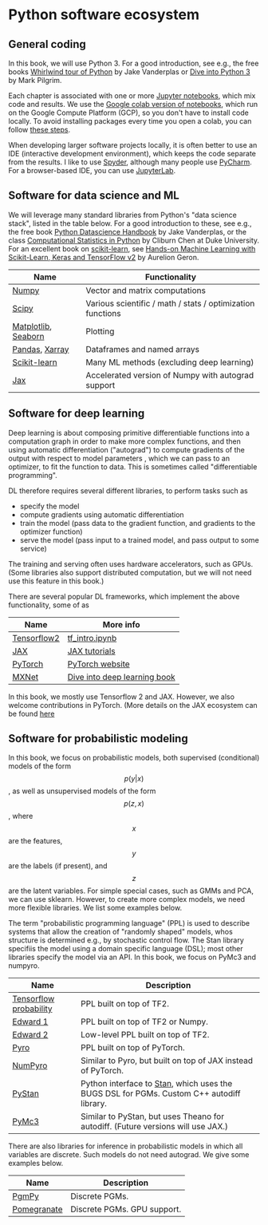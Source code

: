 # Python software ecosystem

## General coding

In this book, we will use Python 3.
For a good introduction, see e.g., the free books [Whirlwind tour of Python](https://github.com/jakevdp/WhirlwindTourOfPython)  by Jake Vanderplas
or [Dive into Python 3](https://www.diveinto.org/python3/table-of-contents.html) by Mark Pilgrim.

Each chapter is associated with one or more
 <a href="https://jupyter.org/">Jupyter notebooks</a>,
which mix code and results.
We use the [Google colab version of notebooks](https://colab.research.google.com/), which run on the Google Compute Platform (GCP),
so you don't have to install code locally.
To avoid installing packages every time you open a colab,
you can follow [these steps](https://stackoverflow.com/questions/55253498/how-do-i-install-a-library-permanently-in-colab).


When developing larger software projects locally, it is often better to use an 
 IDE (interactive development environment),
 which keeps the code separate from the results.
I like to use 
<a href="https://www.spyder-ide.org">Spyder</a>,
although many people use
<a href="https://www.jetbrains.com/pycharm/">PyCharm</a>.
For a browser-based IDE, you can use
<a href="https://github.com/jupyterlab/jupyterlab">JupyterLab</a>.

## Software for data science and ML

We will leverage many standard libraries from Python's "data science
stack", listed in the table below. 
For a good introduction to these, see e.g., the free book
[Python Datascience Handbook](https://github.com/jakevdp/PythonDataScienceHandbook) by
Jake Vanderplas, 
or the class [Computational Statistics in Python](http://people.duke.edu/~ccc14/sta-663-2019/)  by Cliburn Chen at Duke University. For an excellent book on
[scikit-learn](https://scikit-learn.org/stable/), see
[Hands-on Machine Learning with Scikit-Learn, Keras and TensorFlow v2](https://github.com/ageron/handson-ml2) by Aurelion Geron. 



| Name | Functionality |
| ---- | ---- | 
| [Numpy](http://www.numpy.org) |  Vector and matrix computations |
| [Scipy](http://www.scipy.org) | Various scientific / math / stats / optimization functions   |
| [Matplotlib](http://matplotlib.org), [Seaborn](https://seaborn.pydata.org/) | Plotting |
| [Pandas](http://pandas.pydata.org), [Xarray](http://xarray.pydata.org/en/stable/index.html) | Dataframes and named arrays |
| [Scikit-learn](http://scikit-learn.org) | Many ML methods (excluding deep learning) |
| [Jax](http://github.com/google/jax) |  Accelerated version of Numpy with autograd support |


## Software for deep learning <a class="anchor" id="DL"></a>


Deep learning is about composing primitive differentiable functions
into a computation graph in order to make more
complex functions,  and then using
automatic differentiation ("autograd") to compute gradients of the
output with respect to model parameters , which we
can pass to an optimizer, to fit the function to data. This is
sometimes called "differentiable programming". 

DL therefore requires several different libraries,
to perform tasks such as

- specify the model
- compute gradients using automatic differentiation
- train the model (pass data to the gradient function,
and gradients to the optimizer function)
- serve the model (pass input to a trained model, and pass output
to some service)
 
The training and serving often uses 
hardware accelerators, such as GPUs. (Some libraries also support
distributed computation, but we will not need use this feature in this
book.)

There are several popular DL frameworks, which
implement the above functionality, some of as

|Name|More info|
|----|----|
|[Tensorflow2](http://www.tensorflow.org)|[tf_intro.ipynb](https://colab.research.google.com/github/probml/pyprobml/blob/master/book1/intro/tf_intro.ipynb)|
|[JAX](http://github.com/google/jax)|[JAX tutorials](https://github.com/probml/pyprobml/blob/master/notebooks/jax_tutorials.md)|
|[PyTorch](http://pytorch.org)|[PyTorch website](https://pytorch.org/tutorials)|
|[MXNet](https://mxnet.apache.org)|[Dive into deep learning book](http://www.d2l.ai)|

In this book, we mostly use Tensorflow 2 and JAX.
However, we also welcome contributions in PyTorch.
(More details on the JAX ecosystem can be found
[here](https://github.com/probml/pyprobml/blob/master/notebooks/jax_tutorials.md)



        
## Software for probabilistic modeling <a class="anchor" id="PPL"></a>

In this book, we focus on probabilistic models, both
supervised (conditional) models of the form $$p(y|x)$$, as well as
unsupervised models of the form $$p(z,x)$$, where $$x$$ are the features,
$$y$$ are the labels (if present), and $$z$$ are the latent variables. For
simple special cases, such as GMMs and PCA, we can use
sklearn. However, to create more complex models, we need more flexible
libraries. We list some examples below.

The term  "probabilistic programming language" (PPL) is used to
describe systems that allow the creation of "randomly shaped" models,
whos structure is determined e.g., by stochastic control flow.  The
Stan library specifiis the model using a domain specific language
(DSL); most other libraries specify the model via an API. In this
book, we focus on PyMc3 and numpyro. 


|Name|Description|
|----|----|
|[Tensorflow probability](https://www.tensorflow.org/probability)|PPL built on top of TF2.|
|[Edward 1](http://edwardlib.org)|PPL built on top of TF2 or Numpy.|
|[Edward 2](https://github.com/google/edward2)|Low-level PPL built on top of TF2.|
|[Pyro](https://github.com/pyro-ppl/pyro)|PPL built on top of PyTorch.|
|[NumPyro](https://github.com/pyro-ppl/numpyro)|Similar to Pyro, but built on top of JAX instead of PyTorch.|
|[PyStan](https://pystan.readthedocs.io/en/latest)|Python interface to [Stan](https://mc-stan.org), which uses the BUGS DSL for PGMs. Custom C++ autodiff library.|
|[PyMc3](https://docs.pymc.io)|Similar to PyStan, but uses Theano for autodiff. (Future versions will use JAX.)|


There are also libraries for inference in probabilistic models
in which all variables are discrete. Such models do not need autograd.
We give some examples below. 

|Name|Description|
|----|----|
|[PgmPy](http://pgmpy.org/)|Discrete PGMs.|
|[Pomegranate](https://pomegranate.readthedocs.io/en/latest/index.html)|Discrete PGMs. GPU support.|


          



